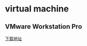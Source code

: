 # virtual machine

## VMware Workstation Pro

[下载地址](https://support.broadcom.com/group/ecx/productdownloads?subfamily=VMware%20Workstation%20Pro)
